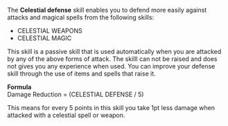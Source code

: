 ---
---
The **Celestial defense** skill enables you to defend more easily against attacks and magical spells from the following skills:

*   CELESTIAL WEAPONS
*   CELESTIAL MAGIC

This skill is a passive skill that is used automatically when you are attacked by any of the above forms of attack. The skilll can not be raised and does not gives you any experience when used. You can improve your defense skill through the use of items and spells that raise it.

**Formula**  
Damage Reduction = (CELESTIAL DEFENSE / 5)  
  
This means for every 5 points in this skill you take 1pt less damage when attacked with a celestial spell or weapon.